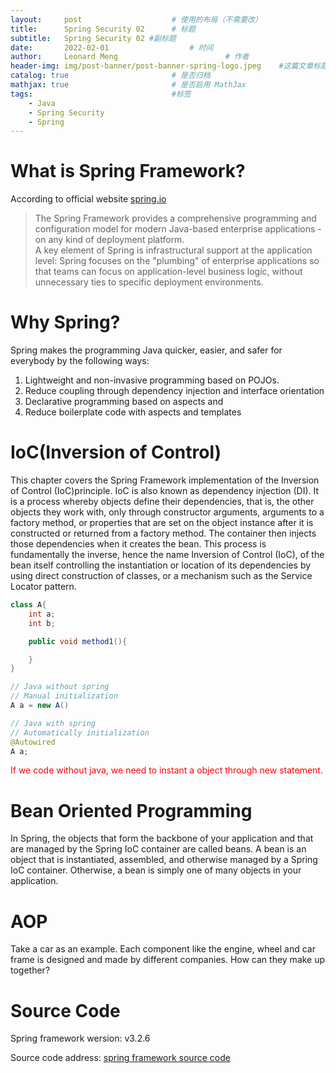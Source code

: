 ```yaml
---
layout:     post   				    # 使用的布局（不需要改）
title:      Spring Security 02   	# 标题 
subtitle:   Spring Security 02 #副标题
date:       2022-02-01  				# 时间
author:     Leonard Meng						# 作者
header-img: img/post-banner/post-banner-spring-logo.jpeg 	#这篇文章标题背景图片
catalog: true 						# 是否归档
mathjax: true                       # 是否启用 MathJax
tags:								#标签
    - Java
    - Spring Security
    - Spring
---
```



# What is Spring Framework?

According to official website [spring.io](https://spring.io/projects/spring-framework#overview)

> The Spring Framework provides a comprehensive programming and configuration model for modern Java-based enterprise applications - on any kind of deployment platform.<br>A key element of Spring is infrastructural support at the application level: Spring focuses on the "plumbing" of enterprise applications so that teams can focus on application-level business logic, without unnecessary ties to specific deployment environments.

# Why Spring?
Spring makes the programming Java quicker, easier, and safer for everybody by the following ways:

1. Lightweight and non-invasive programming based on POJOs.
2. Reduce coupling through dependency injection and interface orientation
3. Declarative programming based on aspects and 
4. Reduce boilerplate code with aspects and templates

# IoC(Inversion of Control)

This chapter covers the Spring Framework implementation of the Inversion of Control (IoC)principle. IoC is also known as dependency injection (DI). It is a process whereby objects define their dependencies, that is, the other objects they work with, only through constructor arguments, arguments to a factory method, or properties that are set on the object instance after it is constructed or returned from a factory method. The container then injects those dependencies when it creates the bean. This process is fundamentally the inverse, hence the name Inversion of Control (IoC), of the bean itself controlling the instantiation or location of its dependencies by using direct construction of classes, or a mechanism such as the Service Locator pattern.


```java
class A{
    int a;
    int b;

    public void method1(){

    }
}

// Java without spring
// Manual initialization
A a = new A()

// Java with spring
// Automatically initialization
@Autowired
A a;
```

<span style="color: red">If we code without java, we need to instant a object through new statement.</span>


# Bean Oriented Programming

In Spring, the objects that form the backbone of your application and that are managed by the Spring IoC container are called beans. A bean is an object that is instantiated, assembled, and otherwise managed by a Spring IoC container. Otherwise, a bean is simply one of many objects in your application. 

# AOP

Take a car as an example. Each component like the engine, wheel and car frame is designed and made by different companies. How can they make up together?




# Source Code

Spring framework wersion: v3.2.6

Source code address: [spring framework source code](https://github.com/spring-projects/spring-framework)

